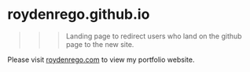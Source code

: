 # roydenrego.github.io
>>> Landing page to redirect users who land on the github page to the new site.

Please visit [roydenrego.com](https://roydenrego.com) to view my portfolio website.
